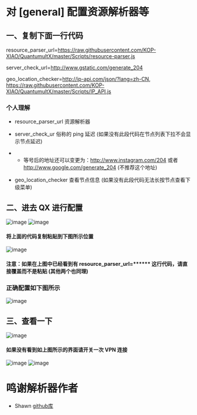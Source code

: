 # 对 [general] 配置资源解析器等

## 一、复制下面一行代码

resource_parser_url=https://raw.githubusercontent.com/KOP-XIAO/QuantumultX/master/Scripts/resource-parser.js

server_check_url=http://www.gstatic.com/generate_204

geo_location_checker=http://ip-api.com/json/?lang=zh-CN, https://raw.githubusercontent.com/KOP-XIAO/QuantumultX/master/Scripts/IP_API.js

### 个人理解

- resource_parser_url 资源解析器

- server_check_ur 俗称的 ping 延迟 (如果没有此段代码在节点列表下拉不会显示节点延迟)

- - 等号后的地址还可以变更为：http://www.instagram.com/204 或者 http://www.google.com/generate_204 (不推荐这个地址)

- geo_location_checker 查看节点信息 (如果没有此段代码无法长按节点查看下级菜单)

## 二、进去 QX 进行配置

![image](https://raw.githubusercontent.com/chiupam/tutorial-image/master/QuantumultX/dianji.png)
![image](https://raw.githubusercontent.com/chiupam/tutorial-image/master/QuantumultX/bianji.png)

#### 将上面的代码复制粘贴到下图所示位置

![image](https://raw.githubusercontent.com/chiupam/tutorial-image/master/QuantumultX/general.png)

#### 注意：如果在上图中已经看到有 resource_parser_url=****** 这行代码，请直接覆盖而不是粘贴 (其他两个也同理)

### 正确配置如下图所示

![image](https://raw.githubusercontent.com/chiupam/tutorial-image/master/QuantumultX/general_right.png)

## 三、查看一下

![image](https://raw.githubusercontent.com/chiupam/tutorial-image/master/QuantumultX/resource_parser.png)

#### 如果没有看到如上图所示的界面请开关一次 VPN 连接

![image](https://raw.githubusercontent.com/chiupam/tutorial-image/master/QuantumultX/START-STOP.png)
![image](https://raw.githubusercontent.com/chiupam/tutorial-image/master/QuantumultX/STOP-START.png)

# 鸣谢解析器作者

- Shawn [github库](https://github.com/KOP-XIAO)
